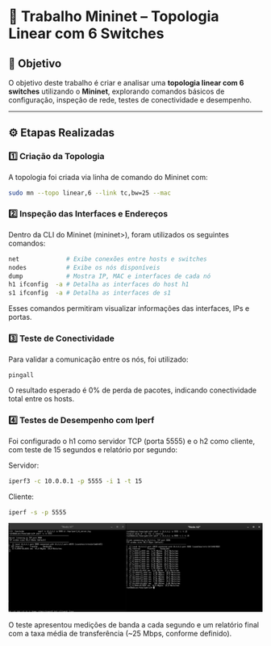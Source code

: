 # 🧠 Trabalho Mininet – Topologia Linear com 6 Switches

## 🎯 Objetivo
O objetivo deste trabalho é criar e analisar uma **topologia linear com 6 switches** utilizando o **Mininet**, explorando comandos básicos de configuração, inspeção de rede, testes de conectividade e desempenho.

---

## ⚙️ Etapas Realizadas

### 1️⃣ Criação da Topologia
A topologia foi criada via linha de comando do Mininet com:
```bash
sudo mn --topo linear,6 --link tc,bw=25 --mac
``` 
###  2️⃣ Inspeção das Interfaces e Endereços

Dentro da CLI do Mininet (mininet>), foram utilizados os seguintes comandos:
```bash
net             # Exibe conexões entre hosts e switches
nodes           # Exibe os nós disponíveis
dump            # Mostra IP, MAC e interfaces de cada nó
h1 ifconfig  -a # Detalha as interfaces do host h1
s1 ifconfig  -a # Detalha as interfaces de s1
```

Esses comandos permitiram visualizar informações das interfaces, IPs e portas.

### 3️⃣ Teste de Conectividade

Para validar a comunicação entre os nós, foi utilizado:
```bash
pingall
```

O resultado esperado é 0% de perda de pacotes, indicando conectividade total entre os hosts.

### 4️⃣ Testes de Desempenho com Iperf

Foi configurado o h1 como servidor TCP (porta 5555) e o h2 como cliente, com teste de 15 segundos e relatório por segundo:

Servidor:
```bash
iperf3 -c 10.0.0.1 -p 5555 -i 1 -t 15
```

Cliente:
```bash
iperf -s -p 5555
```
![TCP](/tcp_connection.png)

O teste apresentou medições de banda a cada segundo e um relatório final com a taxa média de transferência (~25 Mbps, conforme definido).
